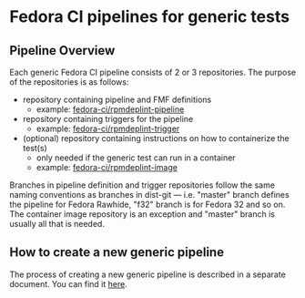 # Fedora CI pipelines for generic tests

## Pipeline Overview

Each generic Fedora CI pipeline consists of 2 or 3 repositories. The purpose of the repositories is as follows:

* repository containing pipeline and FMF definitions
  * example: [fedora-ci/rpmdeplint-pipeline](https://github.com/fedora-ci/rpmdeplint-pipeline)
* repository containing triggers for the pipeline
  * example: [fedora-ci/rpmdeplint-trigger](https://github.com/fedora-ci/rpmdeplint-trigger)
* (optional) repository containing instructions on how to containerize the test(s)
  * only needed if the generic test can run in a container
  * example: [fedora-ci/rpmdeplint-image](https://github.com/fedora-ci/rpmdeplint-image)

Branches in pipeline definition and trigger repositories follow the same naming conventions as branches in dist-git — i.e. "master" branch defines the pipeline for Fedora Rawhide, "f32" branch is for Fedora 32 and so on.
The container image repository is an exception and "master" branch is usually all that is needed.

## How to create a new generic pipeline

The process of creating a new generic pipeline is described in a separate document. You can find it [here](./docs/how_to_create_pipeline).